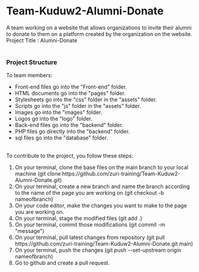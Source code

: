 # Team-Kuduw2-Alumni-Donate

A team working on a website that allows organizations to invite their alumni to donate to them on a platform created by the organization on the website.<br>
Project Title : Alumni-Donate
<br>
<br>

<h3>Project Structure</h3>
To team members:<br>
<ul>
  <li>
    Front-end files go into the "Front-end" folder.
  </li>
  <li>
    HTML documents go into the "pages" folder.
  </li>
  <li>
    Stylesheets go into the "css" folder in the "assets" folder.
  </li>
  <li>
    Scripts go into the "js" folder in the "assets" folder.
  </li>
  <li>
    Images go into the "images" folder.
  </li>
  <li>
    Logos go into the "logo" folder.
  </li>
  <li>
    Back-end files go into the "backend" folder.
  </li>
  <li>
    PHP files go directly into the "backend" folder.
  </li>
  <li>
    sql files go into the "database" folder.
  </li>
 
</ul>
<br>
To contribute to the project, you follow these steps:<br>
<ol>
  <li>
    On your terminal, clone the base files on the main branch to your local machine (git clone  https://github.com/zuri-training/Team-Kuduw2-Alumni-Donate.git)
  </li>
  <li>
    On your terminal, create a new branch and name the branch according to the name of the page you are working on (git checkout -b nameofbranch)
  </li>
  <li>
    On your code editor, make the changes you want to make to the page you are working on.
  </li>
  <li>
    On your terminal, stage the modified files (git add .)
  </li>
  <li>
    On your terminal, commit those modifications (git commit -m "message")
  </li>
  <li>
    On your terminal, pull latest changes from repository (git pull https://github.com/zuri-training/Team-Kuduw2-Alumni-Donate.git main)
  </li>
  <li>
    On your terminal, push the changes (git push  --set-upstream origin nameofbranch)
  </li>
  <li>
    Go to github and create a pull request.
  </li>
</ol>
